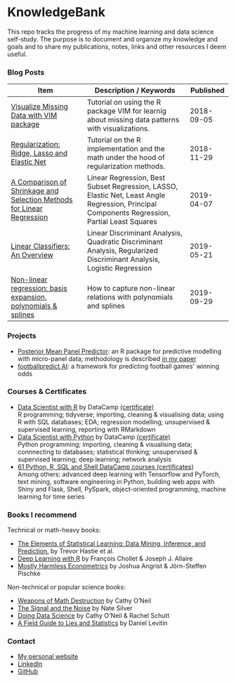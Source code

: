 # KnowledgeBank
This repo tracks the progress of my machine learning and data science self-study. The purpose is to document and organize my knowledge and goals and to share my publications, notes, links and other resources I deem useful.

### Blog Posts

|Item|Description / Keywords|Published|
|---|---|---|
|[Visualize Missing Data with VIM package](https://www.datacamp.com/community/tutorials/visualize-data-vim-package)|Tutorial on using the R package VIM for learnig about missing data patterns with visualizations.|2018-09-05|
|[Regularization: Ridge, Lasso and Elastic Net](https://www.datacamp.com/community/tutorials/tutorial-ridge-lasso-elastic-net)|Tutorial on the R implementation and the math under the hood of regularization methods.|2018-11-29|
|[A Comparison of Shrinkage and Selection Methods for Linear Regression](https://towardsdatascience.com/a-comparison-of-shrinkage-and-selection-methods-for-linear-regression-ee4dd3a71f16)|Linear Regression, Best Subset Regression, LASSO, Elastic Net, Least Angle Regression, Principal Components Regression, Partial Least Squares|2019-04-07|
|[Linear Classifiers: An Overview](https://towardsdatascience.com/linear-classifiers-an-overview-e121135bd3bb)|Linear Discriminant Analysis, Quadratic Discriminant Analysis, Regularized Discriminant Analysis, Logistic Regression|2019-05-21|
|[Non-linear regression: basis expansion, polynomials & splines](https://towardsdatascience.com/non-linear-regression-basis-expansion-polynomials-splines-2d7adb2cc226)|How to capture non-linear relations with polynomials and splines|2019-09-29|

### Projects
-   [Posterior Mean Panel Predictor](https://www.rdocumentation.org/packages/pmpp): an R package for predictive modelling with micro-panel data; methodology is described [in my paper](https://thesis.eur.nl/pub/42668)
-   [footballpredict AI](https://github.com/MichalOleszak/footballpredict): a framework for predicting football games' winning odds

### Courses & Certificates
- 	[Data Scientist with R](https://www.datacamp.com/tracks/data-scientist-with-r?version=1) by DataCamp [(certificate)](https://github.com/MichalOleszak/KnowledgeBank/blob/master/certificates/data_scientist_with_r.pdf)
<br/>R programming; tidyverse; importing, cleaning & visualising data; using R with SQL databases; EDA; regression modelling; unsupervised & supervised learning, reporting with RMarkdown 
- 	[Data Scientist with Python](https://www.datacamp.com/tracks/data-scientist-with-python?version=1) by DataCamp [(certificate)](https://github.com/MichalOleszak/KnowledgeBank/blob/master/certificates/data_scientist_with_python.pdf)
<br/>Python programming; importing, cleaning & visualising data; connnecting to databases; statistical thinking; unsupervised & supervised learning; deep learning; network analysis
-   [61 Python, R, SQL and Shell DataCamp courses (certificates)](https://github.com/MichalOleszak/KnowledgeBank/tree/master/certificates/individual_datacamp_courses)
<br/> Among others: advanced deep learning with Tensorflow and PyTorch, text mining, software engineering in Python, building web apps with Shiny and Flask, Shell, PySpark, object-oriented programming, machine learning for time series

### Books I recommend
Technical or math-heavy books:
- 	[The Elements of Statistical Learning: Data Mining, Inference, and Prediction.](https://web.stanford.edu/~hastie/Papers/ESLII.pdf) by Trevor Hastie et al.
- 	[Deep Learning with R](https://www.manning.com/books/deep-learning-with-r) by François Chollet & Joseph J. Allaire
-   [Mostly Harmless Econometrics](https://www.researchgate.net/publication/51992844_Mostly_Harmless_Econometrics_An_Empiricist's_Companion) by Joshua Angrist & Jörn-Steffen Pischke

Non-technical or popular science books:
- 	[Weapons of Math Destruction](http://crownpublishing.com/archives/news/weapons-math-destruction-cathy-oneil#.XIPdgbhCdPY) by Cathy O’Neil
-   [The Signal and the Noise](https://www.penguinrandomhouse.com/books/305826/the-signal-and-the-noise-by-nate-silver/9780143125082/) by Nate Silver
-   [Doing Data Science](http://shop.oreilly.com/product/0636920028529.do) by Cathy O'Neil & Rachel Schutt
-   [A Field Guide to Lies and Statistics](https://www.penguin.co.uk/books/288/288885/a-field-guide-to-lies-and-statistics/9780241974872.html) by Daniel Levitin

### Contact
- [My personal website](https://michaloleszak.github.io/)
- [LinkedIn](https://www.linkedin.com/in/michal-oleszak/)
- [GitHub](https://github.com/MichalOleszak)

